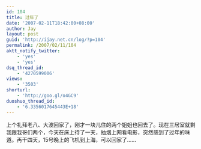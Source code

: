 ```yaml
---
id: 104
title: 过年了
date: '2007-02-11T18:42:00+08:00'
author: Jay
layout: post
guid: 'http://ijay.net.cn/log/?p=104'
permalink: /2007/02/11/104
aktt_notify_twitter:
    - 'yes'
    - 'yes'
dsq_thread_id:
    - '4270599006'
views:
    - '3503'
shorturl:
    - 'http://goo.gl/o4GC9'
duoshuo_thread_id:
    - '6.3356017645443E+18'
---
```


上个礼拜老八、大波回家了，刚才一块儿住的两个姐姐也回去了。现在三居室就剩我跟我哥们两个，今天在床上待了一天，抽烟上网看电影，突然感到了过年的味道。再干四天，15号晚上的飞机到上海，可以回家了……<br />